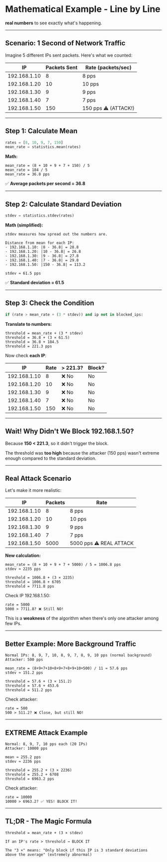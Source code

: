 # Mathematical Example - Line by Line

**real numbers** to see exactly what's happening.

---

## **Scenario: 1 Second of Network Traffic**

Imagine 5 different IPs sent packets. Here's what we counted:

| IP           | Packets Sent | Rate (packets/sec)   |
| ------------ | ------------ | -------------------- |
| 192.168.1.10 | 8            | 8 pps                |
| 192.168.1.20 | 10           | 10 pps               |
| 192.168.1.30 | 9            | 9 pps                |
| 192.168.1.40 | 7            | 7 pps                |
| 192.168.1.50 | 150          | 150 pps ⚠️ (ATTACK!) |

---

## **Step 1: Calculate Mean**

```python
rates = [8, 10, 9, 7, 150]
mean_rate = statistics.mean(rates)
```

**Math:**

```
mean_rate = (8 + 10 + 9 + 7 + 150) / 5
mean_rate = 184 / 5
mean_rate = 36.8 pps
```

✅ **Average packets per second = 36.8**

---

## **Step 2: Calculate Standard Deviation**

```python
stdev = statistics.stdev(rates)
```

**Math (simplified):**

```
stdev measures how spread out the numbers are.

Distance from mean for each IP:
- 192.168.1.10: |8 - 36.8| = 28.8
- 192.168.1.20: |10 - 36.8| = 26.8
- 192.168.1.30: |9 - 36.8| = 27.8
- 192.168.1.40: |7 - 36.8| = 29.8
- 192.168.1.50: |150 - 36.8| = 113.2

stdev ≈ 61.5 pps
```

✅ **Standard deviation = 61.5**

---

## **Step 3: Check the Condition**

```python
if (rate > mean_rate + (3 * stdev)) and ip not in blocked_ips:
```

**Translate to numbers:**

```
threshold = mean_rate + (3 * stdev)
threshold = 36.8 + (3 × 61.5)
threshold = 36.8 + 184.5
threshold = 221.3 pps
```

Now check **each IP**:

| IP           | Rate | > 221.3? | Block? |
| ------------ | ---- | -------- | ------ |
| 192.168.1.10 | 8    | ❌ No    | No     |
| 192.168.1.20 | 10   | ❌ No    | No     |
| 192.168.1.30 | 9    | ❌ No    | No     |
| 192.168.1.40 | 7    | ❌ No    | No     |
| 192.168.1.50 | 150  | ❌ No    | No     |

---

## **Wait! Why Didn't We Block 192.168.1.50?**

Because **150 < 221.3**, so it didn't trigger the block.

The threshold was **too high** because the attacker (150 pps) wasn't extreme enough compared to the standard deviation.

---

## **Real Attack Scenario**

Let's make it more realistic:

| IP           | Packets | Rate                    |
| ------------ | ------- | ----------------------- |
| 192.168.1.10 | 8       | 8 pps                   |
| 192.168.1.20 | 10      | 10 pps                  |
| 192.168.1.30 | 9       | 9 pps                   |
| 192.168.1.40 | 7       | 7 pps                   |
| 192.168.1.50 | 5000    | 5000 pps ⚠️ REAL ATTACK |

**New calculation:**

```
mean_rate = (8 + 10 + 9 + 7 + 5000) / 5 = 1006.8 pps
stdev ≈ 2235 pps

threshold = 1006.8 + (3 × 2235)
threshold = 1006.8 + 6705
threshold = 7711.8 pps
```

Check IP 192.168.1.50:

```
rate = 5000
5000 > 7711.8? ❌ Still NO!
```

This is a **weakness** of the algorithm when there's only one attacker among few IPs.

---

## **Better Example: More Background Traffic**

```
Normal IPs: 8, 9, 7, 10, 8, 9, 7, 8, 9, 10 pps (normal background)
Attacker: 500 pps

mean_rate = (8+9+7+10+8+9+7+8+9+10+500) / 11 ≈ 57.6 pps
stdev ≈ 151.2 pps

threshold = 57.6 + (3 × 151.2)
threshold = 57.6 + 453.6
threshold = 511.2 pps
```

Check attacker:

```
rate = 500
500 > 511.2? ❌ Close, but still NO!
```

---

## **EXTREME Attack Example**

```
Normal: 8, 9, 7, 10 pps each (20 IPs)
Attacker: 10000 pps

mean ≈ 255.2 pps
stdev ≈ 2236 pps

threshold = 255.2 + (3 × 2236)
threshold = 255.2 + 6708
threshold = 6963.2 pps
```

Check attacker:

```
rate = 10000
10000 > 6963.2? ✅ YES! BLOCK IT!
```

---

## **TL;DR - The Magic Formula**

```
threshold = mean_rate + (3 × stdev)

If an IP's rate > threshold → BLOCK IT

The "3 ×" means: "Only block if this IP is 3 standard deviations
above the average" (extremely abnormal)
```
